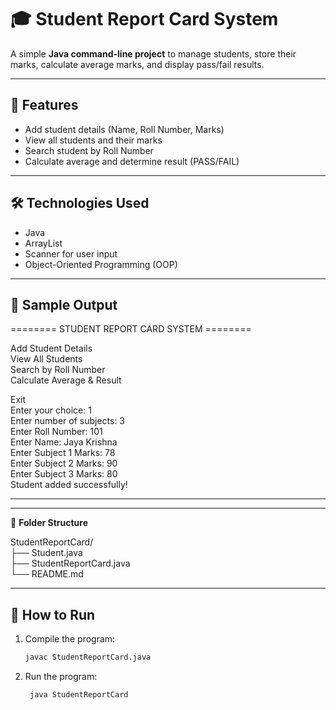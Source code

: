 # 🎓 Student Report Card System

A simple **Java command-line project** to manage students, store their marks, calculate average marks, and display pass/fail results.

---

## 📌 Features

- Add student details (Name, Roll Number, Marks)
- View all students and their marks
- Search student by Roll Number
- Calculate average and determine result (PASS/FAIL)

---

## 🛠️ Technologies Used

- Java
- ArrayList
- Scanner for user input
- Object-Oriented Programming (OOP)

---

## 🧪 Sample Output

======== STUDENT REPORT CARD SYSTEM ========

Add Student Details  
View All Students  
Search by Roll Number  
Calculate Average & Result  

Exit  
Enter your choice: 1  
Enter number of subjects: 3  
Enter Roll Number: 101  
Enter Name: Jaya Krishna  
Enter Subject 1 Marks: 78  
Enter Subject 2 Marks: 90  
Enter Subject 3 Marks: 80  
Student added successfully!

---



---


📁 **Folder Structure**

StudentReportCard/  
├── Student.java  
├── StudentReportCard.java  
└── README.md

---

## 🚀 How to Run

1. Compile the program:
   ```bash
   javac StudentReportCard.java

2. Run the program:
   ```bash
    java StudentReportCard


